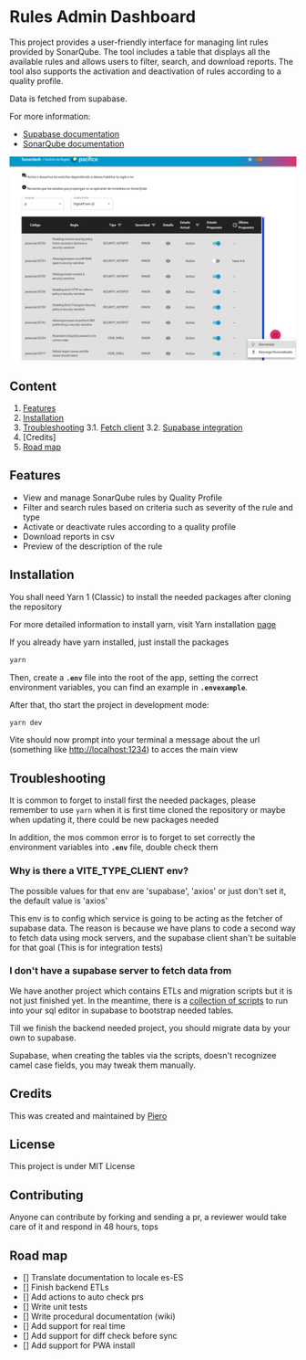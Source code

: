 # Rules Admin Dashboard

This project provides a user-friendly interface for managing lint rules provided by SonarQube. The tool includes a table that displays all the available rules and allows users to filter, search, and download reports. The tool also supports the activation and deactivation of rules according to a quality profile.

Data is fetched from supabase.

For more information:

- [Supabase documentation](https://supabase.com/docs)
- [SonarQube documentation](https://docs.sonarqube.org/9.9/)

![main view of deployed project](./doc/images/mainViewRulesAdmin.png)

## Content

1. [Features](#features)
2. [Installation](#installation)
3. [Troubleshooting](#troubleshooting)
  3.1. [Fetch client](#why-is-there-a-vite_type_client-env)
  3.2. [Supabase integration](#i-dont-have-a-supabase-server-to-fetch-data-from)
4. [Credits]
5. [Road map](#road-map)

## Features

- View and manage SonarQube rules by Quality Profile
- Filter and search rules based on criteria such as severity of the rule and type
- Activate or deactivate rules according to a quality profile
- Download reports in csv
- Preview of the description of the rule

## Installation

You shall need Yarn 1 (Classic) to install the needed packages after cloning the repository

For more detailed information to install yarn, visit Yarn installation [page](https://classic.yarnpkg.com/lang/en/docs/install/#debian-stable)

If you already have yarn installed, just install the packages

```bash
yarn
```

Then, create a **`.env`** file into the root of the app, setting the correct environment variables, you can find an example in **`.envexample`**.

After that, tho start the project in development mode:

```bash
yarn dev
```

Vite should now prompt into your terminal a message about the url (something like <http://localhost:1234>) to acces the main view

## Troubleshooting

It is common to forget to install first the needed packages, please remember to use `yarn` when it is first time cloned the repository or maybe when updating it, there could be new packages needed

In addition, the mos common error is to forget to set correctly the environment variables into **`.env`** file, double check them

### Why is there a VITE_TYPE_CLIENT env?

The possible values for that env are 'supabase', 'axios' or just don't set it, the default value is 'axios'

This env is to config which service is going to be acting as the fetcher of supabase data.
The reason is because we have plans to code a second way to fetch data using mock servers, and the supabase client shan't be suitable for that goal
(This is for integration tests)

### I don't have a supabase server to fetch data from

We have another project which contains ETLs and migration scripts but it is not just finished yet.
In the meantime, there is a [collection of scripts](./doc/TABLES.md) to run into your sql editor in supabase to bootstrap needed tables.

Till we finish the backend needed project, you should migrate data by your own to supabase.

Supabase, when creating the tables via the scripts, doesn't recognizee camel case fields, you may tweak them manually.

## Credits

This was created and maintained by [Piero](https://github.com/Shadowrunner11)

## License

This project is under MIT License

## Contributing

Anyone can contribute by forking and sending a pr, a reviewer would take care of it and respond in 48 hours, tops

## Road map

- [] Translate documentation to locale es-ES
- [] Finish backend ETLs
- [] Add actions to auto check prs
- [] Write unit tests
- [] Write procedural documentation (wiki)
- [] Add support for real time
- [] Add support for diff check before sync
- [] Add support for PWA install
